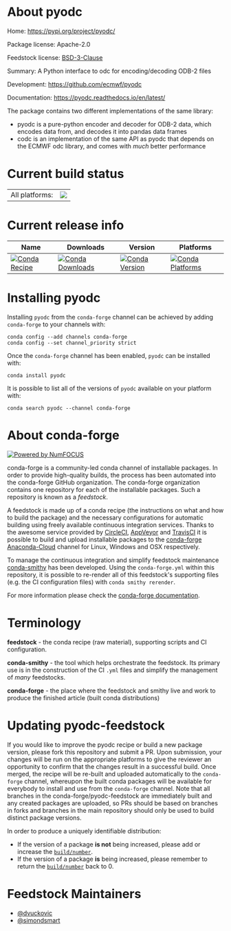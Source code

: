 About pyodc
===========

Home: https://pypi.org/project/pyodc/

Package license: Apache-2.0

Feedstock license: [BSD-3-Clause](https://github.com/conda-forge/pyodc-feedstock/blob/master/LICENSE.txt)

Summary: A Python interface to odc for encoding/decoding ODB-2 files

Development: https://github.com/ecmwf/pyodc

Documentation: https://pyodc.readthedocs.io/en/latest/

The package contains two different implementations of the same library:

* pyodc is a pure-python encoder and decoder for ODB-2 data, which encodes
  data from, and decodes it into pandas data frames
* codc is an implementation of the same API as pyodc that depends on the
  ECMWF odc library, and comes with _much_ better performance


Current build status
====================


<table><tr><td>All platforms:</td>
    <td>
      <a href="https://dev.azure.com/conda-forge/feedstock-builds/_build/latest?definitionId=14798&branchName=master">
        <img src="https://dev.azure.com/conda-forge/feedstock-builds/_apis/build/status/pyodc-feedstock?branchName=master">
      </a>
    </td>
  </tr>
</table>

Current release info
====================

| Name | Downloads | Version | Platforms |
| --- | --- | --- | --- |
| [![Conda Recipe](https://img.shields.io/badge/recipe-pyodc-green.svg)](https://anaconda.org/conda-forge/pyodc) | [![Conda Downloads](https://img.shields.io/conda/dn/conda-forge/pyodc.svg)](https://anaconda.org/conda-forge/pyodc) | [![Conda Version](https://img.shields.io/conda/vn/conda-forge/pyodc.svg)](https://anaconda.org/conda-forge/pyodc) | [![Conda Platforms](https://img.shields.io/conda/pn/conda-forge/pyodc.svg)](https://anaconda.org/conda-forge/pyodc) |

Installing pyodc
================

Installing `pyodc` from the `conda-forge` channel can be achieved by adding `conda-forge` to your channels with:

```
conda config --add channels conda-forge
conda config --set channel_priority strict
```

Once the `conda-forge` channel has been enabled, `pyodc` can be installed with:

```
conda install pyodc
```

It is possible to list all of the versions of `pyodc` available on your platform with:

```
conda search pyodc --channel conda-forge
```


About conda-forge
=================

[![Powered by
NumFOCUS](https://img.shields.io/badge/powered%20by-NumFOCUS-orange.svg?style=flat&colorA=E1523D&colorB=007D8A)](https://numfocus.org)

conda-forge is a community-led conda channel of installable packages.
In order to provide high-quality builds, the process has been automated into the
conda-forge GitHub organization. The conda-forge organization contains one repository
for each of the installable packages. Such a repository is known as a *feedstock*.

A feedstock is made up of a conda recipe (the instructions on what and how to build
the package) and the necessary configurations for automatic building using freely
available continuous integration services. Thanks to the awesome service provided by
[CircleCI](https://circleci.com/), [AppVeyor](https://www.appveyor.com/)
and [TravisCI](https://travis-ci.com/) it is possible to build and upload installable
packages to the [conda-forge](https://anaconda.org/conda-forge)
[Anaconda-Cloud](https://anaconda.org/) channel for Linux, Windows and OSX respectively.

To manage the continuous integration and simplify feedstock maintenance
[conda-smithy](https://github.com/conda-forge/conda-smithy) has been developed.
Using the ``conda-forge.yml`` within this repository, it is possible to re-render all of
this feedstock's supporting files (e.g. the CI configuration files) with ``conda smithy rerender``.

For more information please check the [conda-forge documentation](https://conda-forge.org/docs/).

Terminology
===========

**feedstock** - the conda recipe (raw material), supporting scripts and CI configuration.

**conda-smithy** - the tool which helps orchestrate the feedstock.
                   Its primary use is in the construction of the CI ``.yml`` files
                   and simplify the management of *many* feedstocks.

**conda-forge** - the place where the feedstock and smithy live and work to
                  produce the finished article (built conda distributions)


Updating pyodc-feedstock
========================

If you would like to improve the pyodc recipe or build a new
package version, please fork this repository and submit a PR. Upon submission,
your changes will be run on the appropriate platforms to give the reviewer an
opportunity to confirm that the changes result in a successful build. Once
merged, the recipe will be re-built and uploaded automatically to the
`conda-forge` channel, whereupon the built conda packages will be available for
everybody to install and use from the `conda-forge` channel.
Note that all branches in the conda-forge/pyodc-feedstock are
immediately built and any created packages are uploaded, so PRs should be based
on branches in forks and branches in the main repository should only be used to
build distinct package versions.

In order to produce a uniquely identifiable distribution:
 * If the version of a package **is not** being increased, please add or increase
   the [``build/number``](https://docs.conda.io/projects/conda-build/en/latest/resources/define-metadata.html#build-number-and-string).
 * If the version of a package **is** being increased, please remember to return
   the [``build/number``](https://docs.conda.io/projects/conda-build/en/latest/resources/define-metadata.html#build-number-and-string)
   back to 0.

Feedstock Maintainers
=====================

* [@dvuckovic](https://github.com/dvuckovic/)
* [@simondsmart](https://github.com/simondsmart/)

